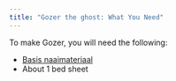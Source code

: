 ```yaml
---
title: "Gozer the ghost: What You Need"
---
```


To make Gozer, you will need the following:

- [Basis naaimateriaal](/docs/sewing/basic-sewing-supplies)
- About 1 bed sheet

